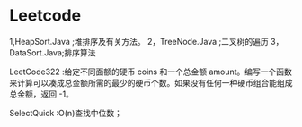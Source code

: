 # Leetcode

1,HeapSort.Java ;堆排序及有关方法。
2，TreeNode.Java ;二叉树的遍历
3，DataSort.Java;排序算法

LeetCode322 :给定不同面额的硬币 coins 和一个总金额 amount。编写一个函数来计算可以凑成总金额所需的最少的硬币个数。如果没有任何一种硬币组合能组成总金额，返回 -1。

SelectQuick :O(n)查找中位数；


